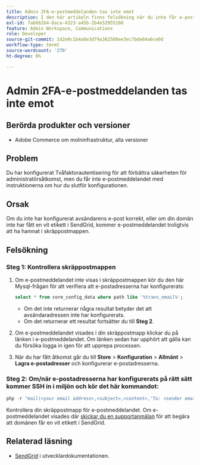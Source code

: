 ```yaml
---
title: Admin 2FA-e-postmeddelanden tas inte emot
description: I den här artikeln finns felsökning när du inte får e-postmeddelandet med anvisningar om hur du slutför installationen efter att du har konfigurerat Two-Factor Authentication (2FA) för att förbättra säkerheten för administratörsåtkomst i Adobe Commerce i molninfrastrukturen.
exl-id: 7ab6b2b4-6aca-4323-a45b-2b4e52955160
feature: Admin Workspace, Communications
role: Developer
source-git-commit: 1d2e0c1b4a8e3d79a362500ee3ec7bde84a6ce0d
workflow-type: tm+mt
source-wordcount: '270'
ht-degree: 0%

---
```


# Admin 2FA-e-postmeddelanden tas inte emot


## Berörda produkter och versioner

* Adobe Commerce om molninfrastruktur, alla versioner

## Problem

Du har konfigurerat Tvåfaktorautentisering för att förbättra säkerheten för administratörsåtkomst, men du får inte e-postmeddelandet med instruktionerna om hur du slutför konfigurationen.

## Orsak

Om du inte har konfigurerat avsändarens e-post korrekt, eller om din domän inte har fått en vit etikett i SendGrid, kommer e-postmeddelandet troligtvis att ha hamnat i skräppostmappen.

## Felsökning

### Steg 1: Kontrollera skräppostmappen

1. Om e-postmeddelandet inte visas i skräppostmappen kör du den här Mysql-frågan för att verifiera att e-postadresserna har konfigurerats:

   ```sql
   select * from core_config_data where path like '%trans_email%';
   ```

   * Om det inte returnerar några resultat betyder det att avsändaradressen inte har konfigurerats.
   * Om det returnerar ett resultat fortsätter du till **Steg 2**.

1. Om e-postmeddelandet visades i din skräppostmapp klickar du på länken i e-postmeddelandet. Om länken sedan har upphört att gälla kan du försöka logga in igen för att upprepa processen.
1. När du har fått åtkomst går du till **Store** > **Konfiguration** > **Allmänt** > **Lagra e-postadresser** och konfigurerar e-postadresserna.

### Steg 2: Om/när e-postadresserna har konfigurerats på rätt sätt kommer SSH in i miljön och kör det här kommandot:

```php
php -r "mail(<your email address>,<subject>,<content>,'To: <sender email>');"
```

Kontrollera din skräppostmapp för e-postmeddelandet. Om e-postmeddelandet visades där [skickar du en supportanmälan](/help/help-center-guide/help-center/magento-help-center-user-guide.md#login) för att begära att domänen får en vit etikett i SendGrid.

## Relaterad läsning

* [SendGrid](https://devdocs.magento.com/cloud/project/sendgrid.html) i utvecklardokumentationen.
